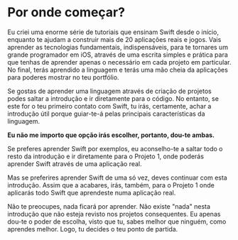 # Por onde começar?

Eu criei uma enorme série de tutoriais que ensinam Swift desde o início, enquanto te ajudam a construir mais de 20 aplicações reais e jogos. Vais aprender as tecnologias fundamentais,  indispensáveis, para te tornares um grande programador em iOS, através de uma escrita simples e prática para que tenhas de aprender apenas o necessário em cada projeto em particular. No final, terás aprendido a linguagem e terás uma mão cheia da aplicações para poderes mostrar no teu portfólio. 

Se gostas de aprender uma linguagem através de criação de projetos podes saltar a introdução e ir diretamente para o código. No entanto, se este for o teu primeiro contato com Swift, tu irás, certamente, achar a introdução útil porque guiar-te-á pelas principais características da linguagem.

**Eu não me importo que opção irás escolher, portanto, dou-te ambas.**

Se preferes aprender Swift por exemplos, eu aconselho-te a saltar todo o resto da introdução e ir diretamente para o Projeto 1, onde poderás aprender Swift através de uma aplicação real. 

Mas se preferires aprender Swift de uma só vez, deves continuar com esta introdução. Assim que a acabares, irás, também, para o Projeto 1 onde aplicarás todo Swift que aprendeste numa aplicação real.

Não te preocupes, nada ficará por aprender. Não existe "nada" nesta introdução que não esteja revisto nos projetos consequentes. Eu apenas dou-te o poder de escolha, visto que tu, sabes melhor que ninguém, como aprendes melhor. Logo, tu decides o teu ponto de partida.
